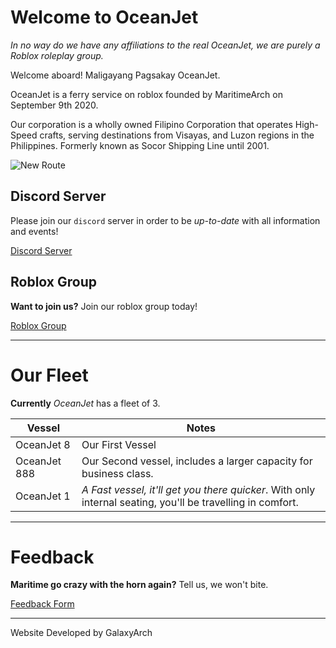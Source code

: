
# Welcome to OceanJet

_In no way do we have any affiliations to the real OceanJet, we are purely a Roblox roleplay group._

Welcome aboard! Maligayang Pagsakay OceanJet.

OceanJet is a ferry service on roblox founded by MaritimeArch on September 9th 2020.

Our corporation is a wholly owned Filipino Corporation that operates High-Speed crafts, serving destinations from Visayas, and Luzon regions in the Philippines. Formerly known as Socor Shipping Line until 2001.


![New Route](https://OceanJet.github.io/PABLO.png)

## Discord Server 

Please join our `discord` server in order to be _up-to-date_ with all information and events!


[Discord Server](https://discord.gg/ghJh5D8)


## Roblox Group

**Want to join us?**
Join our roblox group today!

[Roblox Group](https://www.roblox.com/groups/7711744/OJ-Oceanjet-Philippines-Roblox)

---
# Our Fleet

**Currently** _OceanJet_ has a fleet of 3.

Vessel | Notes
-------|------
OceanJet 8 | Our First Vessel
OceanJet 888 | Our Second vessel, includes a larger capacity for business class.
OceanJet 1 | _A Fast vessel, it'll get you there quicker_. With only internal seating, you'll be travelling in comfort.

---
# Feedback

**Maritime go crazy with the horn again?** Tell us, we won't bite.

[Feedback Form](tempfeedback.md)

---
Website Developed by GalaxyArch
